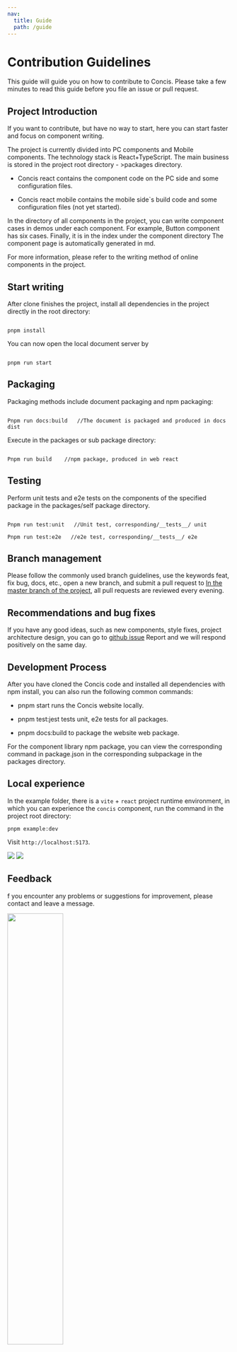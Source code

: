 ```yaml
---
nav:
  title: Guide
  path: /guide
---
```


# Contribution Guidelines

This guide will guide you on how to contribute to Concis. Please take a few minutes to read this guide before you file an issue or pull request.

## Project Introduction

If you want to contribute, but have no way to start, here you can start faster and focus on component writing.

The project is currently divided into PC components and Mobile components. The technology stack is React+TypeScript. The main business is stored in the project root directory - >packages directory.

- Concis react contains the component code on the PC side and some configuration files.

- Concis react mobile contains the mobile side`s build code and some configuration files (not yet started).

In the directory of all components in the project, you can write component cases in demos under each component. For example, Button component has six cases. Finally, it is in the index under the component directory The component page is automatically generated in md.

For more information, please refer to the writing method of online components in the project.

## Start writing

After clone finishes the project, install all dependencies in the project directly in the root directory:

```tsx pure

pnpm install

```

You can now open the local document server by

```tsx pure

pnpm run start

```

## Packaging

Packaging methods include document packaging and npm packaging:

```tsx pure

Pnpm run docs:build   //The document is packaged and produced in docs dist

```

Execute in the packages or sub package directory:

```tsx pure

Pnpm run build    //npm package, produced in web react

```

## Testing

Perform unit tests and e2e tests on the components of the specified package in the packages/self package directory.

```tsx pure

Pnpm run test:unit   //Unit test, corresponding/__tests__/ unit

Pnpm run test:e2e   //e2e test, corresponding/__tests__/ e2e

```

## Branch management

Please follow the commonly used branch guidelines, use the keywords feat, fix bug, docs, etc., open a new branch, and submit a pull request to <a href="https://github.com/fengxinhhh/Concis">In the master branch of the project</a>, all pull requests are reviewed every evening.

## Recommendations and bug fixes

If you have any good ideas, such as new components, style fixes, project architecture design, you can go to <a href="https://github.com/fengxinhhh/Concis/issues">github issue</a> Report and we will respond positively on the same day.

## Development Process

After you have cloned the Concis code and installed all dependencies with npm install, you can also run the following common commands:

- pnpm start runs the Concis website locally.

- pnpm test:jest tests unit, e2e tests for all packages.

- pnpm docs:build to package the website web package.

For the component library npm package, you can view the corresponding command in package.json in the corresponding subpackage in the packages directory.

## Local experience

In the example folder, there is a `vite` + `react` project runtime environment, in which you can experience the `concis` component, run the command in the project root directory:

```tsx pure
pnpm example:dev
```

Visit `http://localhost:5173`.

<img src="https://concis.org.cn/images/example-pic.jpeg" />

<img src="https://concis.org.cn/images/example-dark-pic.jpeg" />

## Feedback

f you encounter any problems or suggestions for improvement, please contact and leave a message.

<img src="https://concis.org.cn/images/wechat-self.jpg" width="50%" />
